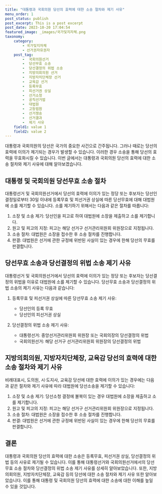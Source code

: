 ```yaml
---
title: "대통령과 국회의원 당선의 효력에 대한 소송 절차와 제기 사유"
menu_order: 1
post_status: publish
post_excerpt: This is a post excerpt
post_date: 2023-10-20 17:04:54
featured_image: _images/국가및지자체.png
taxonomy:
    category:
        - 국가및지자체
        - 선거권자유권자
    post_tag:
        -  국회의원선거
        -  당선무효 소송
        -  당선결정의 위법 소송
        -  지방의회의원 선거
        -  지방자치단체장 선거
        -  교육감 선거
        -  등록무효
        -  피선거권 상실
        -  선거소청
        -  공직선거법
        -  대법원
        -  고등법원
        -  선거쟁송
        -  선거결과
        -  제기 사유
    field1: value 1
    field2: value 2
---
```



대통령과 국회의원의 당선은 국가의 중요한 사건으로 간주됩니다. 그러나 때로는 당선의 효력에 이의가 제기되는 경우가 발생할 수 있습니다. 이러한 경우 소송을 통해 당선의 효력을 무효화시킬 수 있습니다. 이번 글에서는 대통령과 국회의원 당선의 효력에 대한 소송 절차와 제기 사유에 대해 알아보겠습니다. 

## 대통령 및 국회의원 당선무효 소송 절차

대통령선거 및 국회의원선거에서 당선의 효력에 이의가 있는 정당 또는 후보자는 당선인결정일로부터 30일 이내에 등록무효 및 피선거권 상실에 따른 당선무효에 대해 대법원에 소를 제기할 수 있습니다. 소를 제기하기 위해서는 다음과 같은 절차를 따릅니다:

1. 소장 및 소송 제기: 당선인을 피고로 하여 대법원에 소장을 제출하고 소를 제기합니다.
2. 원고 및 피고의 지정: 피고는 해당 선거구 선거관리위원회 위원장으로 지정됩니다.
3. 소송 절차: 대법원은 소장을 접수한 후 소송 절차를 진행합니다.
4. 판결: 대법원은 선거에 관한 규정에 위반된 사실이 있는 경우에 한해 당선의 무효를 판결합니다.

## 당선무효 소송과 당선결정의 위법 소송 제기 사유

대통령선거 및 국회의원선거에서 당선의 효력에 이의가 있는 정당 또는 후보자는 당선결정의 위법을 이유로 대법원에 소를 제기할 수 있습니다. 당선무효 소송과 당선결정의 위법 소송의 제기 사유는 다음과 같습니다:

1. 등록무효 및 피선거권 상실에 따른 당선무효 소송 제기 사유:
   - 당선인의 등록 무효
   - 당선인의 피선거권 상실

2. 당선결정의 위법 소송 제기 사유:
   - 대통령선거: 중앙선거관리위원회 위원장 또는 국회의장의 당선결정의 위법
   - 국회의원선거: 해당 선거구 선거관리위원회 위원장의 당선결정의 위법

## 지방의회의원, 지방자치단체장, 교육감 당선의 효력에 대한 소송 절차와 제기 사유

비례대표시, 도의원, 시·도지사, 교육감 당선에 대한 효력에 이의가 있는 경우에는 다음과 같은 절차와 제기 사유에 따라 대법원에 당선소송을 제기할 수 있습니다:

1. 소장 및 소송 제기: 당선소청 결정에 불복이 있는 경우 대법원에 소장을 제출하고 소를 제기합니다.
2. 원고 및 피고의 지정: 피고는 해당 선거구 선거관리위원회 위원장으로 지정됩니다.
3. 소송 절차: 대법원은 소장을 접수한 후 소송 절차를 진행합니다.
4. 판결: 대법원은 선거에 관한 규정에 위반된 사실이 있는 경우에 한해 당선의 무효를 판결합니다.

## 결론

대통령과 국회의원 당선의 효력에 대한 소송은 등록무효, 피선거권 상실, 당선결정의 위법 등의 사유로 제기될 수 있습니다. 이를 통해 대통령선거와 국회의원선거에서의 당선무효 소송 절차와 당선결정의 위법 소송 제기 사유를 상세히 알아보았습니다. 또한, 지방의회의원, 지방자치단체장, 교육감 등의 당선에 대한 소송 절차와 제기 사유 또한 알아보았습니다. 이를 통해 대통령 및 국회의원 당선의 효력에 대한 소송에 대한 이해를 높일 수 있을 것입니다.

